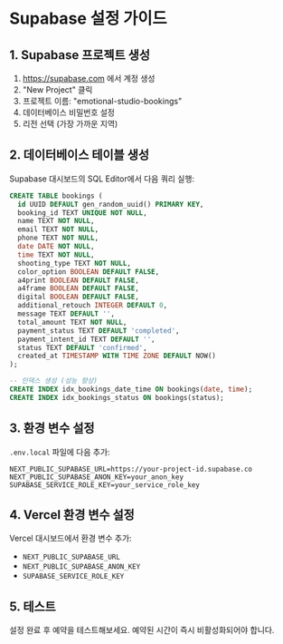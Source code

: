 # Supabase 설정 가이드

## 1. Supabase 프로젝트 생성
1. https://supabase.com 에서 계정 생성
2. "New Project" 클릭
3. 프로젝트 이름: "emotional-studio-bookings"
4. 데이터베이스 비밀번호 설정
5. 리전 선택 (가장 가까운 지역)

## 2. 데이터베이스 테이블 생성
Supabase 대시보드의 SQL Editor에서 다음 쿼리 실행:

```sql
CREATE TABLE bookings (
  id UUID DEFAULT gen_random_uuid() PRIMARY KEY,
  booking_id TEXT UNIQUE NOT NULL,
  name TEXT NOT NULL,
  email TEXT NOT NULL,
  phone TEXT NOT NULL,
  date DATE NOT NULL,
  time TEXT NOT NULL,
  shooting_type TEXT NOT NULL,
  color_option BOOLEAN DEFAULT FALSE,
  a4print BOOLEAN DEFAULT FALSE,
  a4frame BOOLEAN DEFAULT FALSE,
  digital BOOLEAN DEFAULT FALSE,
  additional_retouch INTEGER DEFAULT 0,
  message TEXT DEFAULT '',
  total_amount TEXT NOT NULL,
  payment_status TEXT DEFAULT 'completed',
  payment_intent_id TEXT DEFAULT '',
  status TEXT DEFAULT 'confirmed',
  created_at TIMESTAMP WITH TIME ZONE DEFAULT NOW()
);

-- 인덱스 생성 (성능 향상)
CREATE INDEX idx_bookings_date_time ON bookings(date, time);
CREATE INDEX idx_bookings_status ON bookings(status);
```

## 3. 환경 변수 설정
`.env.local` 파일에 다음 추가:

```env
NEXT_PUBLIC_SUPABASE_URL=https://your-project-id.supabase.co
NEXT_PUBLIC_SUPABASE_ANON_KEY=your_anon_key
SUPABASE_SERVICE_ROLE_KEY=your_service_role_key
```

## 4. Vercel 환경 변수 설정
Vercel 대시보드에서 환경 변수 추가:
- `NEXT_PUBLIC_SUPABASE_URL`
- `NEXT_PUBLIC_SUPABASE_ANON_KEY` 
- `SUPABASE_SERVICE_ROLE_KEY`

## 5. 테스트
설정 완료 후 예약을 테스트해보세요. 예약된 시간이 즉시 비활성화되어야 합니다.
